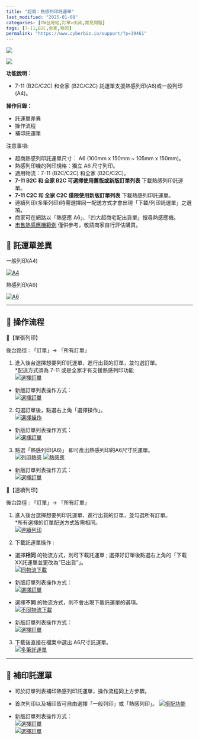 ```yaml
---
title: "超商：熱感列印託運單"
last_modified: "2025-01-08"
categories: [TW台灣站,訂單>出貨,常見問題]
tags: [7-11,B2C,全家,物流]
permalink: "https://www.cyberbiz.io/support/?p=39461"
---
```


![](https://www.cyberbiz.io/support/wp-content/uploads/適用站別.png)

[![](https://www.cyberbiz.io/support/wp-content/uploads/台灣站.png)](https://www.cyberbiz.io/support/?page_id=2490)

**功能說明：**  

* 7-11 (B2C/C2C) 和全家 (B2C/C2C) 託運單支援熱感列印(A6)或一般列印(A4)。

**操作目錄：**

* 託運單差異
* 操作流程
* 補印託運單

注意事項:  

* 超商熱感列印託運單尺寸： A6 (100mm x 150mm ~ 105mm x 150mm)。
* 熱感列印機的列印規格：獨立 A6 尺寸列印。
* 適用物流：7-11 (B2C/C2C) 和全家 (B2C/C2C)。
* **7-11 B2C 和 全家 B2C 可選擇使用舊版或新版訂單列表** 下載熱感列印託運單。
* **7-11 C2C 和 全家 C2C 僅限使用新版訂單列表** 下載熱感列印託運單。
* 連續列印(多筆列印)時需選擇同一配送方式才會出現「下載/列印託運單」之選項。
* 商家可在網路以「熱感應 A6」、「四大超商宅配出貨單」搜尋熱感應機。
* [市售熱感應機範例](https://24h.pchome.com.tw/prod/DEBQWD-A900GPNTN) 僅供參考，敬請商家自行評估購買。



## 📌 託運單差異

一般列印(A4)

[![A4](https://www.cyberbiz.io/support/wp-content/uploads/超商大宗寄倉B2C-超商熱感列印說明01.png)](https://www.cyberbiz.io/support/wp-content/uploads/超商大宗寄倉B2C-超商熱感列印說明01.png)

熱感列印(A6)

[![A6](https://www.cyberbiz.io/support/wp-content/uploads/超商大宗寄倉B2C-超商熱感列印說明02.png)](https://www.cyberbiz.io/support/wp-content/uploads/超商大宗寄倉B2C-超商熱感列印說明02.png)

* * *



## 📌 操作流程



📍【單張列印】

後台路徑 :  「訂單」→ 「所有訂單」  


1. 進入後台選擇想要列印託運單，進行出貨的訂單，並勾選訂單。  
*配送方式須為 7-11 或是全家才有支援熱感列印功能  
[![選擇訂單](https://www.cyberbiz.io/support/wp-content/uploads/超商大宗寄倉B2C-超商熱感列印說明03.png)](https://www.cyberbiz.io/support/wp-content/uploads/超商大宗寄倉B2C-超商熱感列印說明03.png)  

* 新版訂單列表操作方式：  
[![選擇訂單](https://www.cyberbiz.io/support/wp-content/uploads/超商：熱感列印託運單01.png)](https://www.cyberbiz.io/support/wp-content/uploads/超商：熱感列印託運單01.png)



2. 勾選訂單後，點選右上角「選擇操作」。  
[![選擇操作](https://www.cyberbiz.io/support/wp-content/uploads/超商大宗寄倉B2C-超商熱感列印說明04.png)](https://www.cyberbiz.io/support/wp-content/uploads/超商大宗寄倉B2C-超商熱感列印說明04.png)

* 新版訂單列表操作方式：  
[![選擇訂單](https://www.cyberbiz.io/support/wp-content/uploads/超商：熱感列印託運單02.png)](https://www.cyberbiz.io/support/wp-content/uploads/超商：熱感列印託運單02.png)



3. 點選「熱感列印(A6)」 即可產出熱感列印的A6尺寸託運單。  
[![列印熱感](https://www.cyberbiz.io/support/wp-content/uploads/超商大宗寄倉B2C-超商熱感列印說明05.png)](https://www.cyberbiz.io/support/wp-content/uploads/超商大宗寄倉B2C-超商熱感列印說明05.png)
[![熱感應](https://www.cyberbiz.io/support/wp-content/uploads/超商大宗寄倉B2C-超商熱感列印說明06.png)](https://www.cyberbiz.io/support/wp-content/uploads/超商大宗寄倉B2C-超商熱感列印說明06.png)

* 新版訂單列表操作方式：  
[![選擇訂單](https://www.cyberbiz.io/support/wp-content/uploads/超商：熱感列印託運單02.png)](https://www.cyberbiz.io/support/wp-content/uploads/超商：熱感列印託運單02.png)



📍【連續列印】

後台路徑 :  「訂單」→ 「所有訂單」  


1. 進入後台選擇想要列印託運單，進行出貨的訂單，並勾選所有訂單。  
*所有選擇的訂單配送方式皆需相同。  
[![連續列印](https://www.cyberbiz.io/support/wp-content/uploads/超商大宗寄倉B2C-超商熱感列印說明07.png)](https://www.cyberbiz.io/support/wp-content/uploads/超商大宗寄倉B2C-超商熱感列印說明07.png)



2. 下載託運單操作 : 
* 選擇**相同** 的物流方式，則可下載託運單 ; 選擇好訂單後點選右上角的「下載XX託運單並更改為”已出貨”」。  
[![同物流下載](https://www.cyberbiz.io/support/wp-content/uploads/超商大宗寄倉B2C-超商熱感列印說明08.png)](https://www.cyberbiz.io/support/wp-content/uploads/超商大宗寄倉B2C-超商熱感列印說明08.png)

* 新版訂單列表操作方式：  
[![選擇訂單](https://www.cyberbiz.io/support/wp-content/uploads/超商：熱感列印託運單04.png)](https://www.cyberbiz.io/support/wp-content/uploads/超商：熱感列印託運單04.png)



* 選擇**不同** 的物流方式，則不會出現下載託運單的選項。  
[![不同物流下載](https://www.cyberbiz.io/support/wp-content/uploads/超商大宗寄倉B2C-超商熱感列印說明09.png)](https://www.cyberbiz.io/support/wp-content/uploads/超商大宗寄倉B2C-超商熱感列印說明09.png)



* 新版訂單列表操作方式：  
[![選擇訂單](https://www.cyberbiz.io/support/wp-content/uploads/超商：熱感列印託運單05.png)](https://www.cyberbiz.io/support/wp-content/uploads/超商：熱感列印託運單05.png)



3. 下載後直接在檔案中選出 A6尺寸託運單。  
[![多筆託運單](https://www.cyberbiz.io/support/wp-content/uploads/超商大宗寄倉B2C-超商熱感列印說明10.png)](https://www.cyberbiz.io/support/wp-content/uploads/超商大宗寄倉B2C-超商熱感列印說明10.png)



* * *



## 📌 補印託運單



* 可於訂單列表補印熱感列印託運單，操作流程同上方步驟。
* 首次列印以及補印皆可自由選擇「一般列印」或「熱感列印」。
[![搭配功能](https://www.cyberbiz.io/support/wp-content/uploads/超商大宗寄倉B2C-超商熱感列印說明11.png)](https://www.cyberbiz.io/support/wp-content/uploads/超商大宗寄倉B2C-超商熱感列印說明11.png)

* 新版訂單列表操作方式：  
[![選擇訂單](https://www.cyberbiz.io/support/wp-content/uploads/超商：熱感列印託運單06.png)](https://www.cyberbiz.io/support/wp-content/uploads/超商：熱感列印託運單06.png)  
[![選擇訂單](https://www.cyberbiz.io/support/wp-content/uploads/超商：熱感列印託運單07.png)](https://www.cyberbiz.io/support/wp-content/uploads/超商：熱感列印託運單07.png)


